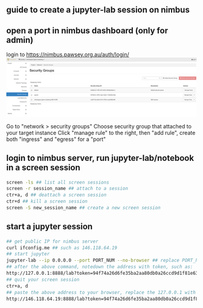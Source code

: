 ## guide to create a jupyter-lab session on nimbus

## open a port in nimbus dashboard (only for admin)
login to https://nimbus.pawsey.org.au/auth/login/ \
![nimbus_dashboard](nimbus_dashboard.png)

Go to "network > security groups"
Choose security group that attached to your target instance
Click "manage rule" to the right, then "add rule", create both "ingress" and "egress" for a "port"

## login to nimbus server, run jupyter-lab/notebook in a screen session
```bash
screen -ls ## list all screen sessions
screen -r session_name ## attach to a session
ctr+a, d ## deattach a screen session
ctr+d ## kill a screen session
screen -S new_session_name ## create a new screen session
```
## start a jupyter session
```bash
## get public IP for nimbus server
curl ifconfig.me ## such as 146.118.64.19
## start jupyter
jupyter-lab --ip 0.0.0.0 --port PORT_NUM --no-browser ## replace PORT_NUM with the port number that you created in nimbus dashboard above
## after the above command, notedown the address with token, such as:
http://127.0.0.1:8888/lab?token=94f74a26d6fe35ba2aa80db0a26ccd9d1f81e638eb220278
## quit your screen session
ctr+a, d
## paste the above address to your browser, replace the 127.0.0.1 with server public IP
http://146.118.64.19:8888/lab?token=94f74a26d6fe35ba2aa80db0a26ccd9d1f81e638eb220278



